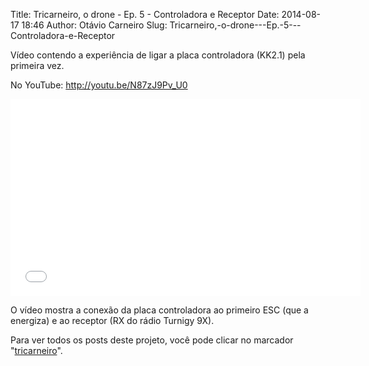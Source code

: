 Title: Tricarneiro, o drone - Ep. 5 - Controladora e Receptor
Date: 2014-08-17 18:46
Author: Otávio Carneiro
Slug: Tricarneiro,-o-drone---Ep.-5---Controladora-e-Receptor

Vídeo contendo a experiência de ligar a placa controladora (KK2.1) pela
primeira vez.

No YouTube: <http://youtu.be/N87zJ9Pv_U0>

<iframe width="560" height="315" src="//www.youtube.com/embed/N87zJ9Pv_U0" frameborder="0" allowfullscreen="allowfullscreen"></iframe>

O vídeo mostra a conexão da placa controladora ao primeiro ESC (que a
energiza) e ao receptor (RX do rádio Turnigy 9X).

Para ver todos os posts deste projeto, você pode clicar no marcador
"[tricarneiro](http://umcarneiro.blogspot.com.br/search/label/tricarneiro)".

